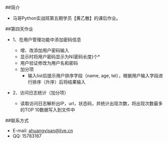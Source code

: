 ##简介
* 马哥Python实战班第五期学员【黄乙散】的课后作业。

##第四天作业
* 1、在用户管理功能中添加密码信息
    * 增、改添加用户密码输入
    * 显示时将用户密码显示为N(密码长度)个*
    * 用户验证修改为用户名和密码
    * 加分项
        * 输入list后提示用户排序字段（name, age, tel），根据用户输入字段进行排序（升序）后将结果输入

*  2、访问日志统计（加分项）
    * 读取访问日志解析出IP，url，状态码，并统计出现次数，将出现次数最多的TOP 10数据写入到文件中


##联系方式
* E-mail: ahuangyisan@live.cn
* QQ: 15783167
